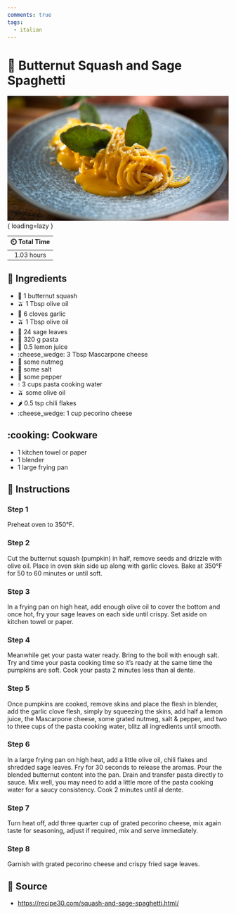 ```yaml
---
comments: true
tags:
  - italian
---
```

# :spaghetti: Butternut Squash and Sage Spaghetti

![Butternut Squash and Sage Spaghetti][1]{ loading=lazy }

| :timer_clock: Total Time |
|:-----------------------: |
| 1.03 hours |

## :salt: Ingredients

- :sweet_potato: 1 butternut squash
- :olive: 1 Tbsp olive oil
- :garlic: 6 cloves garlic
- :olive: 1 Tbsp olive oil
- :herb: 24 sage leaves
- :spaghetti: 320 g pasta
- :lemon: 0.5 lemon juice
- :cheese_wedge: 3 Tbsp Mascarpone cheese
- :chestnut: some nutmeg
- :salt: some salt
- :salt: some pepper
- :droplet: 3 cups pasta cooking water
- :olive: some olive oil
- :hot_pepper: 0.5 tsp chili flakes
- :cheese_wedge: 1 cup pecorino cheese

## :cooking: Cookware

- 1 kitchen towel or paper
- 1 blender
- 1 large frying pan

## :pencil: Instructions

### Step 1

Preheat oven to 350°F.

### Step 2

Cut the butternut squash (pumpkin) in half, remove seeds and drizzle with olive oil. Place in oven skin side up along
with garlic cloves. Bake at 350°F for 50 to 60 minutes or until soft.

### Step 3

In a frying pan on high heat, add enough olive oil to cover the bottom and once hot, fry your sage leaves on each side
until crispy. Set aside on kitchen towel or paper.

### Step 4

Meanwhile get your pasta water ready. Bring to the boil with enough salt. Try and time your pasta cooking time so it’s
ready at the same time the pumpkins are soft. Cook your pasta 2 minutes less than al dente.

### Step 5

Once pumpkins are cooked, remove skins and place the flesh in blender, add the garlic clove flesh, simply by squeezing
the skins, add half a lemon juice, the Mascarpone cheese, some grated nutmeg, salt & pepper, and two to three cups of
the pasta cooking water, blitz all ingredients until smooth.

### Step 6

In a large frying pan on high heat, add a little olive oil, chili flakes and shredded sage leaves. Fry for 30 seconds to
release the aromas. Pour the blended butternut content into the pan. Drain and transfer pasta directly to sauce. Mix
well, you may need to add a little more of the pasta cooking water for a saucy consistency. Cook 2 minutes until al
dente.

### Step 7

Turn heat off, add three quarter cup of grated pecorino cheese, mix again taste for seasoning, adjust if required, mix
and serve immediately.

### Step 8

Garnish with grated pecorino cheese and crispy fried sage leaves.

## :link: Source

- <https://recipe30.com/squash-and-sage-spaghetti.html/>

[1]: <../assets/images/butternut-squash-and-sage-spaghetti.jpg>
